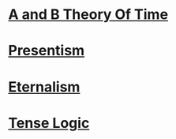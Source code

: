 # [A and B Theory Of Time](A%20and%20B%20Theory%20Of%20Time)
# [Presentism](Presentism)
# [Eternalism](Eternalism)
# [Tense Logic](Tense%20Logic)